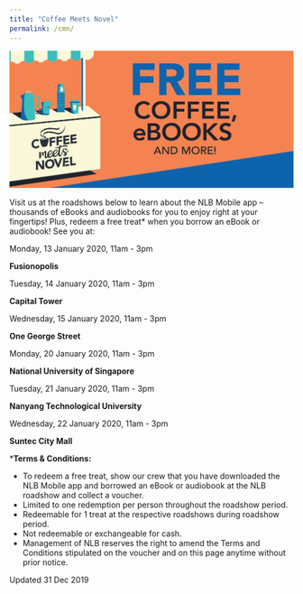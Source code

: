 ```yaml
---
title: "Coffee Meets Novel"
permalink: /cmn/
---
```


![banner cmn](\images\CMN2_Web.png)

Visit us at the roadshows below to learn about the NLB Mobile app – thousands of eBooks and audiobooks for you to enjoy right at your fingertips! Plus, redeem a free treat* when you borrow an eBook or audiobook! See you at:

 

Monday, 13 January 2020, 11am - 3pm

 **Fusionopolis**



Tuesday, 14 January 2020, 11am - 3pm

**Capital Tower**

 

Wednesday, 15 January 2020, 11am - 3pm

**One George Street**

 

Monday, 20 January 2020, 11am - 3pm

**National University of Singapore**



Tuesday, 21 January 2020, 11am - 3pm

**Nanyang Technological University**

 

Wednesday, 22 January 2020, 11am - 3pm

**Suntec City Mall**



***Terms & Conditions:**

* To redeem a free treat, show our crew that you have downloaded the NLB Mobile app and borrowed an eBook or audiobook at the NLB roadshow and collect a voucher. 
* Limited to one redemption per person throughout the roadshow period. 
* Redeemable for 1 treat at the respective roadshows during roadshow period. 
* Not redeemable or exchangeable for cash. 
*  Management of NLB reserves the right to amend the Terms and Conditions stipulated on the voucher and on this page anytime without prior notice.



Updated 31 Dec 2019


